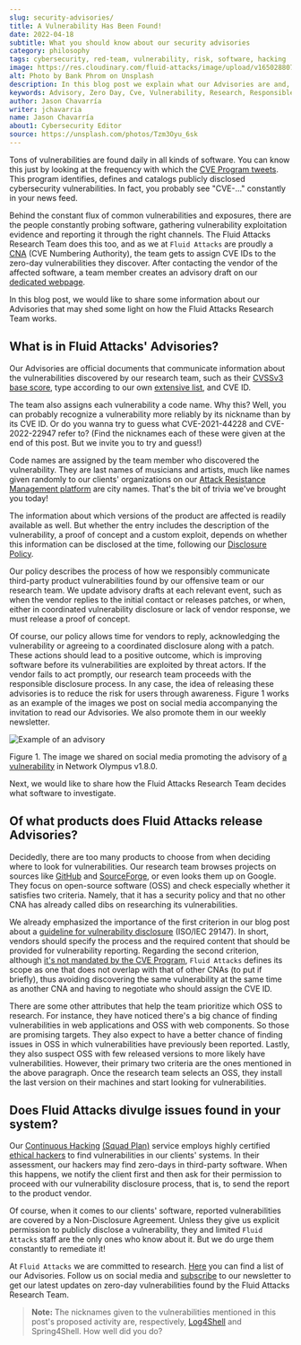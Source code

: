 ```yaml
---
slug: security-advisories/
title: A Vulnerability Has Been Found!
date: 2022-04-18
subtitle: What you should know about our security advisories
category: philosophy
tags: cybersecurity, red-team, vulnerability, risk, software, hacking
image: https://res.cloudinary.com/fluid-attacks/image/upload/v1650288075/blog/security-advisories/cover_advisories.webp
alt: Photo by Bank Phrom on Unsplash
description: In this blog post we explain what our Advisories are and, in the process, share some information on how the Fluid Attacks Research Team works.
keywords: Advisory, Zero Day, Cve, Vulnerability, Research, Responsible Disclosure, Cve Numbering Authority, Ethical Hacking, Pentesting
author: Jason Chavarría
writer: jchavarria
name: Jason Chavarría
about1: Cybersecurity Editor
source: https://unsplash.com/photos/Tzm3Oyu_6sk
---
```


Tons of vulnerabilities are found daily
in all kinds of software.
You can know this just by looking at the frequency
with which the [CVE Program tweets](https://twitter.com/cvenew/).
This program identifies,
defines
and catalogs publicly disclosed cybersecurity vulnerabilities.
In fact,
you probably see "CVE-..." constantly in your news feed.

Behind the constant flux of common vulnerabilities and exposures,
there are the people constantly probing software,
gathering vulnerability exploitation evidence
and reporting it through the right channels.
The Fluid Attacks Research Team does this too,
and as we at `Fluid Attacks` are proudly a [CNA](https://www.cve.org/ResourcesSupport/AllResources/CNARules#section_1-1_cnas)
(CVE Numbering Authority),
the team gets to assign CVE IDs
to the zero-day vulnerabilities they discover.
After contacting the vendor of the affected software,
a team member creates an advisory draft
on our [dedicated webpage](../../advisories/).

In this blog post,
we would like to share some information
about our Advisories
that may shed some light on how the Fluid Attacks Research Team works.

## What is in Fluid Attacks' Advisories?

Our Advisories are official documents
that communicate information
about the vulnerabilities discovered by our research team,
such as their [CVSSv3 base score](https://www.first.org/cvss/),
type according to our own [extensive list](https://docs.fluidattacks.com/criteria/vulnerabilities/),
and CVE ID.

The team also assigns each vulnerability a code name.
Why this?
Well,
you can probably recognize a vulnerability more reliably by its nickname
than by its CVE ID.
Or do you wanna try to guess what CVE-2021-44228
and CVE-2022-22947
refer to?
(Find the nicknames each of these were given at the end of this post.
But we invite you to try and guess\!)

Code names are assigned by the team member
who discovered the vulnerability.
They are last names of musicians and artists,
much like names given randomly to our clients' organizations
on our [Attack Resistance Management platform](../../platform/arm/)
are city names.
That's the bit of trivia we've brought you today\!

The information about which versions of the product are affected
is readily available as well.
But whether the entry includes the description of the vulnerability,
a proof of concept
and a custom exploit,
depends on whether this information can be disclosed at the time,
following our [Disclosure Policy](../../advisories/policy/).

Our policy describes the process
of how we responsibly communicate third-party product vulnerabilities
found by our offensive team or our research team.
We update advisory drafts at each relevant event,
such as when the vendor replies to the initial contact
or releases patches,
or when,
either in coordinated vulnerability disclosure
or lack of vendor response,
we must release a proof of concept.

<cta-banner
  buttontxt="Read more"
  link="/solutions/red-teaming/"
  title="Get started with Fluid Attacks' Red Teaming solution right now"
/>

Of course,
our policy allows time for vendors to reply,
acknowledging the vulnerability
or agreeing to a coordinated disclosure along with a patch.
These actions should lead to a positive outcome,
which is improving software
before its vulnerabilities are exploited by threat actors.
If the vendor fails to act promptly,
our research team proceeds with the responsible disclosure process.
In any case,
the idea of releasing these advisories is
to reduce the risk for users through awareness.
Figure 1 works as an example of the images we post on social media
accompanying the invitation to read our Advisories.
We also promote them in our weekly newsletter.

<div class="imgblock">

![Example of an advisory](https://res.cloudinary.com/fluid-attacks/image/upload/v1650288133/blog/security-advisories/advisories-figure-1.webp)

<div class="title">

Figure 1. The image we shared on social media
promoting the advisory of [a vulnerability](../../advisories/spinetta/)
in Network Olympus v1.8.0.

</div>

</div>

Next, we would like to share how
the Fluid Attacks Research Team decides what software to investigate.

## Of what products does Fluid Attacks release Advisories?

Decidedly,
there are too many products to choose from
when deciding where to look for vulnerabilities.
Our research team browses projects on sources like [GitHub](https://github.com/search)
and [SourceForge](https://sourceforge.net/),
or even looks them up on Google.
They focus on open-source software (OSS)
and check especially whether it satisfies two criteria.
Namely,
that it has a security policy
and that no other CNA has already called dibs
on researching its vulnerabilities.

We already emphasized the importance of the first criterion
in our blog post about a [guideline for vulnerability disclosure](../iso-iec-29147/)
(ISO/IEC 29147).
In short,
vendors should specify the process
and the required content that should be provided
for vulnerability reporting.
Regarding the second criterion,
although [it's not mandated by the CVE Program](https://www.cve.org/ResourcesSupport/AllResources/CNARules#section_7-3_cna_scope),
`Fluid Attacks` defines its scope
as one that does not overlap with that of other CNAs
(to put if briefly),
thus avoiding discovering the same vulnerability
at the same time as another CNA
and having to negotiate who should assign the CVE ID.

There are some other attributes
that help the team prioritize
which OSS to research.
For instance,
they have noticed there's a big chance of finding vulnerabilities
in web applications and OSS with web components.
So those are promising targets.
They also expect to have a better chance of finding issues
in OSS in which vulnerabilities have previously been reported.
Lastly,
they also suspect OSS with few released versions
to more likely have vulnerabilities.
However,
their primary two criteria are the ones mentioned in the above paragraph.
Once the research team selects an OSS,
they install the last version on their machines
and start looking for vulnerabilities.

## Does Fluid Attacks divulge issues found in your system?

Our [Continuous Hacking](../../services/continuous-hacking/)
[(Squad Plan)](../../plans/) service
employs highly certified [ethical hackers](../../solutions/ethical-hacking/)
to find vulnerabilities in our clients' systems.
In their assessment,
our hackers may find zero-days in third-party software.
When this happens,
we notify the client first
and then ask for their permission to proceed
with our vulnerability disclosure process,
that is,
to send the report to the product vendor.

Of course,
when it comes to our clients' software,
reported vulnerabilities are covered by a Non-Disclosure Agreement.
Unless they give us explicit permission
to publicly disclose a vulnerability,
they and limited `Fluid Attacks` staff are the only ones who know about it.
But we do urge them constantly to remediate it!

At `Fluid Attacks`
we are committed to research.
[Here](../../advisories/) you can find a list of our Advisories.
Follow us on social media
and [subscribe](../../subscription/) to our newsletter
to get our latest updates
on zero-day vulnerabilities found by the Fluid Attacks Research Team.

> **Note:** The nicknames given to the vulnerabilities mentioned
> in this post's proposed activity are,
> respectively, [Log4Shell](../log4shell/)
> and Spring4Shell.
> How well did you do?
